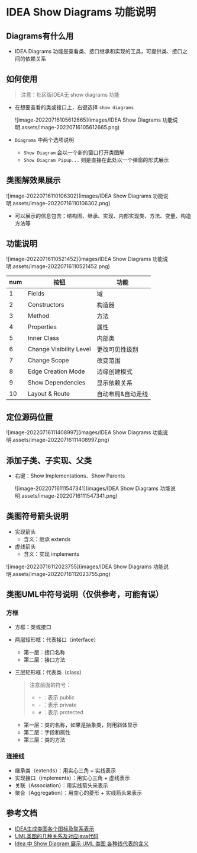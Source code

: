 # IDEA Show Diagrams 功能说明

## Diagrams有什么用

- IDEA Diagrams 功能是查看类、接口继承和实现的工具，可提供类、接口之间的依赖关系

## 如何使用

> 注意：社区版IDEA无 show diagrams 功能

- 在想要查看的类或接口上，右键选择 `show diagrams`

  ![image-20220716105612665](images/IDEA Show Diagrams 功能说明.assets/image-20220716105612665.png)

- `Diagrams` 中两个选项说明
  
  - `Show Diagram` 会以一个新的窗口打开类图解
  - `Show Diagram Pipup...` 则是直接在此处以一个弹窗的形式展示

## 类图解效果展示

![image-20220716110106302](images/IDEA Show Diagrams 功能说明.assets/image-20220716110106302.png)

- 可以展示的信息包含：结构图、继承、实现、内部实现类、方法、变量、构造方法等

## 功能说明

![image-20220716110521452](images/IDEA Show Diagrams 功能说明.assets/image-20220716110521452.png)

| num  | 按钮                    | 功能              |
| ---- | ----------------------- | ----------------- |
| 1    | Fields                  | 域                |
| 2    | Constructors            | 构造器            |
| 3    | Method                  | 方法              |
| 4    | Properties              | 属性              |
| 5    | Inner Class             | 内部类            |
| 6    | Change Visibility Level | 更改可见性级别    |
| 7    | Change Scope            | 改变范围          |
| 8    | Edge Creation Mode      | 边缘创建模式      |
| 9    | Show Dependencies       | 显示依赖关系      |
| 10   | Layout & Route          | 自动布局&自动走线 |

## 定位源码位置

![image-20220716111408997](images/IDEA Show Diagrams 功能说明.assets/image-20220716111408997.png)

## 添加子类、子实现、父类

- 右键：Show Implementations、Show Parents

  ![image-20220716111547341](images/IDEA Show Diagrams 功能说明.assets/image-20220716111547341.png)

## 类图符号箭头说明

- 实现箭头
  - 含义：继承 extends
- 虚线箭头
  - 含义：实现 implements

![image-20220716112023755](images/IDEA Show Diagrams 功能说明.assets/image-20220716112023755.png)

## 类图UML中符号说明（仅供参考，可能有误）

### 方框

- 方框：类或接口

- 两层矩形框：代表接口（interface）

  - 第一层：接口名称
  - 第二层：接口方法

- 三层矩形框：代表类（class）

  > 注意前面的符号：
  >
  > - `+` ：表示 public
  > - `-` ：表示 private
  > - `#` ：表示 protected

  - 第一层：类的名称，如果是抽象类，则用斜体显示
  - 第二层：字段和属性
  - 第三层：类的方法

### 连接线

- 继承类（extends）：用实心三角 + 实线表示
- 实现接口（implements）：用实心三角 + 虚线表示
- 关联（Association）：用实线箭头来表示
- 聚合（Aggregation）：用空心的菱形 + 实线箭头来表示



## 参考文档

- [IDEA生成类图各个图标及联系表示](https://blog.csdn.net/hejingfang123/article/details/113523583?spm=1001.2101.3001.6650.1&utm_medium=distribute.pc_relevant.none-task-blog-2%7Edefault%7ECTRLIST%7Edefault-1-113523583-blog-108127218.pc_relevant_aa&depth_1-utm_source=distribute.pc_relevant.none-task-blog-2%7Edefault%7ECTRLIST%7Edefault-1-113523583-blog-108127218.pc_relevant_aa&utm_relevant_index=2)
- [UML类图的几种关系及对应java代码](https://blog.csdn.net/hejingfang123/article/details/111871668)
- [Idea 中 Show Diagram 展示 UML 类图 各种线代表的含义](https://www.freesion.com/article/39071191475/)



